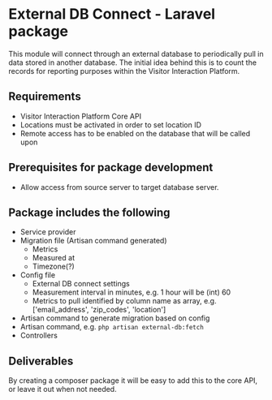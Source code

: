 # External DB Connect - Laravel package

This module will connect through an external database to periodically pull in data stored in another database. The initial idea behind this is to count the records for reporting purposes within the Visitor Interaction Platform.

## Requirements

- Visitor Interaction Platform Core API
- Locations must be activated in order to set location ID
- Remote access has to be enabled on the database that will be called upon

## Prerequisites for package development

- Allow access from source server to target database server.

## Package includes the following

- Service provider
- Migration file (Artisan command generated)
    - Metrics
    - Measured at
    - Timezone(?)
- Config file
    - External DB connect settings
    - Measurement interval in minutes, e.g. 1 hour will be (int) 60
    - Metrics to pull identified by column name as array, e.g. ['email_address', 'zip_codes', 'location']
- Artisan command to generate migration based on config
- Artisan command, e.g. `php artisan external-db:fetch`
- Controllers

## Deliverables

By creating a composer package it will be easy to add this to the core API, or leave it out when not needed.
